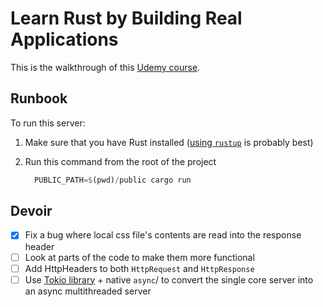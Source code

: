 # Learn Rust by Building Real Applications

This is the walkthrough of this [Udemy course](https://www.udemy.com/course/rust-fundamentals/).

## Runbook

To run this server:
1. Make sure that you have Rust installed ([using `rustup`](https://www.rust-lang.org/learn/get-started) is probably best)
2. Run this command from the root of the project

    ```rust
      PUBLIC_PATH=$(pwd)/public cargo run
    ```


## Devoir

- [X] Fix a bug where local css file's contents are read into the response header
- [ ] Look at parts of the code to make them more functional
- [ ] Add HttpHeaders to both `HttpRequest` and `HttpResponse`
- [ ] Use [Tokio library](tokio.rs) + native `async`/ to convert the single core server into an async multithreaded server